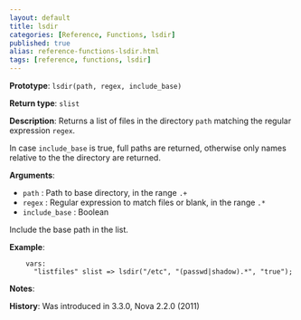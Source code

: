 ```yaml
---
layout: default
title: lsdir
categories: [Reference, Functions, lsdir]
published: true
alias: reference-functions-lsdir.html
tags: [reference, functions, lsdir]
---
```


**Prototype**: `lsdir(path, regex, include_base)`

**Return type**: `slist`


**Description**: Returns a list of files in the directory `path` matching the regular expression `regex`.

In case `include_base` is true, full paths are returned, otherwise only names 
relative to the the directory are returned.

**Arguments**:

* `path` : Path to base directory, in the range `.+`
* `regex` : Regular expression to match files or blank, in the range `.*`
* `include_base` : Boolean

Include the base path in the list.

**Example**:

```cf3
    vars:
      "listfiles" slist => lsdir("/etc", "(passwd|shadow).*", "true");
```

**Notes**:  
   
 **History**: Was introduced in 3.3.0, Nova 2.2.0 (2011)

